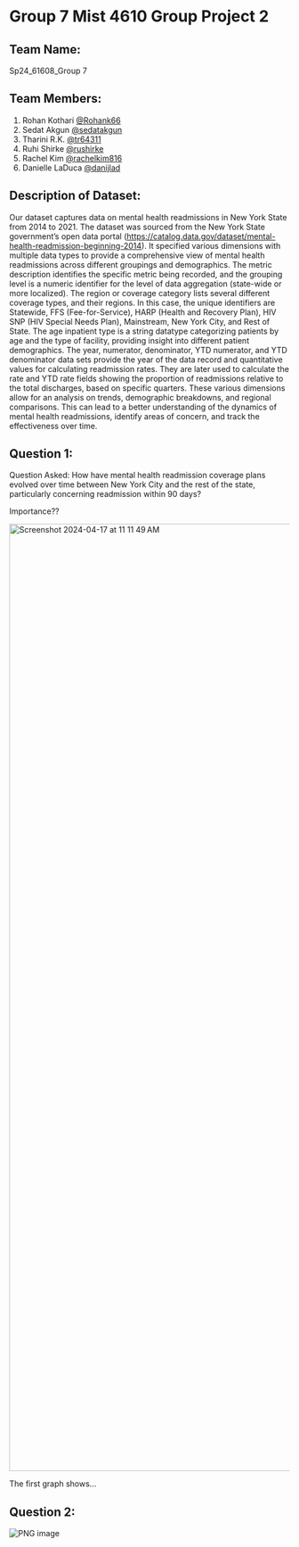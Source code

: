 # Group 7 Mist 4610 Group Project 2

## Team Name: 
Sp24_61608_Group 7

## Team Members:

1. Rohan Kothari [@Rohank66](https://github.com/Rohank66)
2. Sedat Akgun [@sedatakgun](https://github.com/sedatakgun)
3. Tharini R.K. [@tr64311](https://github.com/tr64311)
4. Ruhi Shirke [@rushirke](https://github.com/rushirke)
5. Rachel Kim [@rachelkim816](https://github.com/rachelkim816)
6. Danielle LaDuca [@danijlad](https://github.com/danijlad)


## Description of Dataset:

Our dataset captures data on mental health readmissions in New York State from 2014 to 2021. The dataset was sourced from the New York State government’s open data portal (https://catalog.data.gov/dataset/mental-health-readmission-beginning-2014). It specified various dimensions with multiple data types to provide a comprehensive view of mental health readmissions across different groupings and demographics. The metric description identifies the specific metric being recorded, and the grouping level is a numeric identifier for the level of data aggregation (state-wide or more localized). The region or coverage category lists several different coverage types, and their regions. In this case, the unique identifiers are Statewide, FFS (Fee-for-Service), HARP (Health and Recovery Plan), HIV SNP (HIV Special Needs Plan), Mainstream, New York City, and Rest of State. The age inpatient type is a string datatype categorizing patients by age and the type of facility, providing insight into different patient demographics. The year, numerator, denominator, YTD numerator, and YTD denominator data sets provide the year of the data record and quantitative values for calculating readmission rates. They are later used to calculate the rate and YTD rate fields showing the proportion of readmissions relative to the total discharges, based on specific quarters. These various dimensions allow for an analysis on trends, demographic breakdowns, and regional comparisons. This can lead to a better understanding of the dynamics of mental health readmissions, identify areas of concern, and track the effectiveness over time. 

## Question 1:

Question Asked: How have mental health readmission coverage plans evolved over time between New York City and the rest of the state, particularly concerning readmission within 90 days?

Importance??


<img width="1699" alt="Screenshot 2024-04-17 at 11 11 49 AM" src="https://github.com/Rohank66/Group-7-Project-2/assets/104539792/ae5ff652-43ac-452b-b0fd-69e975f261e0">

The first graph shows...


## Question 2:


![PNG image](https://github.com/Rohank66/Group-7-Project-2/assets/104539792/7a6d5743-d8c1-41d3-812a-f25b3d74beec)










